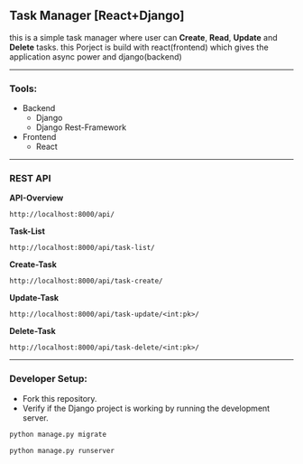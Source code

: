 ## Task Manager [React+Django]
this is a simple task manager where user can **Create**, **Read**, **Update** and **Delete** tasks. this Porject is build with react(frontend) which gives the application async power and django(backend)

---
### Tools:
- Backend
    - Django
    - Django Rest-Framework
- Frontend
    - React
---
### REST API
 **API-Overview**
```
http://localhost:8000/api/
```
 **Task-List**
```
http://localhost:8000/api/task-list/
```
 **Create-Task**
```
http://localhost:8000/api/task-create/
```
 **Update-Task**
```
http://localhost:8000/api/task-update/<int:pk>/
```
**Delete-Task**
```
http://localhost:8000/api/task-delete/<int:pk>/
```
---
### Developer Setup:
- Fork this repository.
- Verify if the Django project is working by running the development server.
```bash
python manage.py migrate
```
```bash
python manage.py runserver
```